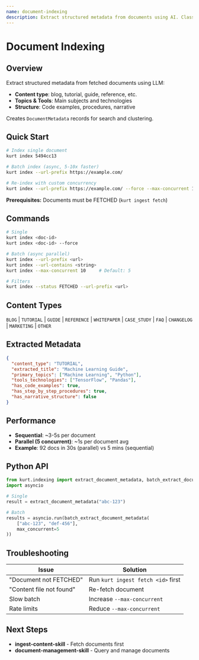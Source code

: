 ```yaml
---
name: document-indexing
description: Extract structured metadata from documents using AI. Classify content types, extract topics and tools. Supports async batch processing.
---
```


# Document Indexing

## Overview

Extract structured metadata from fetched documents using LLM:
- **Content type**: blog, tutorial, guide, reference, etc.
- **Topics & Tools**: Main subjects and technologies
- **Structure**: Code examples, procedures, narrative

Creates `DocumentMetadata` records for search and clustering.

## Quick Start

```bash
# Index single document
kurt index 5494cc13

# Batch index (async, 5-10x faster)
kurt index --url-prefix https://example.com/

# Re-index with custom concurrency
kurt index --url-prefix https://example.com/ --force --max-concurrent 10
```

**Prerequisites:** Documents must be FETCHED (`kurt ingest fetch`)

## Commands

```bash
# Single
kurt index <doc-id>
kurt index <doc-id> --force

# Batch (async parallel)
kurt index --url-prefix <url>
kurt index --url-contains <string>
kurt index --max-concurrent 10     # Default: 5

# Filters
kurt index --status FETCHED --url-prefix <url>
```

## Content Types

`BLOG` | `TUTORIAL` | `GUIDE` | `REFERENCE` | `WHITEPAPER` | `CASE_STUDY` | `FAQ` | `CHANGELOG` | `MARKETING` | `OTHER`

## Extracted Metadata

```json
{
  "content_type": "TUTORIAL",
  "extracted_title": "Machine Learning Guide",
  "primary_topics": ["Machine Learning", "Python"],
  "tools_technologies": ["TensorFlow", "Pandas"],
  "has_code_examples": true,
  "has_step_by_step_procedures": true,
  "has_narrative_structure": false
}
```

## Performance

- **Sequential**: ~3-5s per document
- **Parallel (5 concurrent)**: ~1s per document avg
- **Example**: 92 docs in 30s (parallel) vs 5 mins (sequential)

## Python API

```python
from kurt.indexing import extract_document_metadata, batch_extract_document_metadata
import asyncio

# Single
result = extract_document_metadata("abc-123")

# Batch
results = asyncio.run(batch_extract_document_metadata(
    ["abc-123", "def-456"],
    max_concurrent=5
))
```

## Troubleshooting

| Issue | Solution |
|-------|----------|
| "Document not FETCHED" | Run `kurt ingest fetch <id>` first |
| "Content file not found" | Re-fetch document |
| Slow batch | Increase `--max-concurrent` |
| Rate limits | Reduce `--max-concurrent` |

## Next Steps

- **ingest-content-skill** - Fetch documents first
- **document-management-skill** - Query and manage documents
